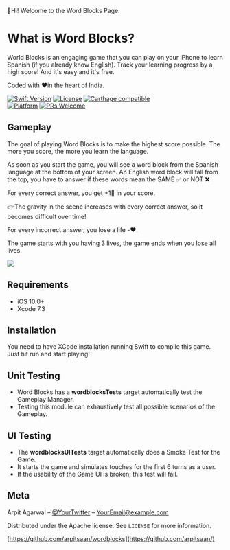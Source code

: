 👋Hi! Welcome to the Word Blocks Page.

# What is Word Blocks?
World Blocks is an engaging game that you can play on your iPhone to learn Spanish (if you already know English). 
Track your learning progress by a high score! 
And it's easy and it's free.

Coded with ❤️in the heart of India.

[![Swift Version][swift-image]][swift-url]
[![License][license-image]][license-url]
[![Carthage compatible](https://img.shields.io/badge/Carthage-compatible-4BC51D.svg?style=flat)](https://github.com/Carthage/Carthage)  
[![Platform](https://img.shields.io/cocoapods/p/LFAlertController.svg?style=flat)](http://cocoapods.org/pods/LFAlertController)
[![PRs Welcome](https://img.shields.io/badge/PRs-welcome-brightgreen.svg?style=flat-square)](http://makeapullrequest.com)

## Gameplay
The goal of playing Word Blocks is to make the highest score possible. 
The more you score, the more you learn the language.

As soon as you start the game, you will see a word block from the Spanish language at the bottom of your screen. An English word block will fall from the top, you have to answer if these words mean the SAME ✅ or NOT ❌

For every correct answer, you get +1🙌 in your score. 

👉The gravity in the scene increases with every correct answer, so it becomes difficult over time!

For every incorrect answer, you lose a life -❤️. 

The game starts with you having 3 lives, the game ends when you lose all lives.

![](header.png)

## Requirements

- iOS 10.0+
- Xcode 7.3

## Installation
You need to have XCode installation running Swift to compile this game.
Just hit run and start playing!

## Unit Testing
- Word Blocks has a **wordblocksTests** target automatically test the Gameplay Manager.
- Testing this module can exhaustively test all possible scenarios of the Gameplay.

## UI Testing
- The **wordblocksUITests** target automatically does a Smoke Test for the Game.
- It starts the game and simulates touches for the first 6 turns as a user.
- If the usability of the Game UI is broken, this test will fail.


## Meta

Arpit Agarwal – [@YourTwitter](https://twitter.com/dbader_org) – YourEmail@example.com

Distributed under the Apache license. See ``LICENSE`` for more information.

[https://github.com/arpitsaan/wordblocks](https://github.com/arpitsaan/)

[swift-image]:https://img.shields.io/badge/swift-3.0-orange.svg
[swift-url]: https://swift.org/
[license-image]: https://img.shields.io/badge/License-Apache-blue.svg
[license-url]: LICENSE
[codebeat-image]: https://codebeat.co/badges/c19b47ea-2f9d-45df-8458-b2d952fe9dad
[codebeat-url]: https://codebeat.co/projects/github-com-vsouza-awesomeios-com
